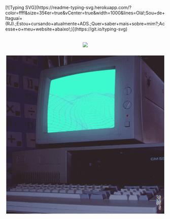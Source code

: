 </h1>[![Typing SVG](https://readme-typing-svg.herokuapp.com/?color=ffff&size=35&center=true&vCenter=true&width=1000&lines=Olá!;Sou+de+Itaguaí+(RJ).;Estou+cursando+atualmente+ADS.;Quer+saber+mais+sobre+mim?;Acesse+o+meu+website+abaixo!;)](https://git.io/typing-svg)</a></h1>
<a href="https://github.com/Alcantara4">
<h2 align="center"><a href="https://Alcantara4.github.io/"><img src="https://img.shields.io/badge/Website-%23E440?style=for-the-badge&logo=brave&logoColor=white"></a>
  <p align="center">
        <img src="https://raw.githubusercontent.com/Alcantara4/Alcantara4/main/images/wallpaper1.gif" />
  </p>
</a>




